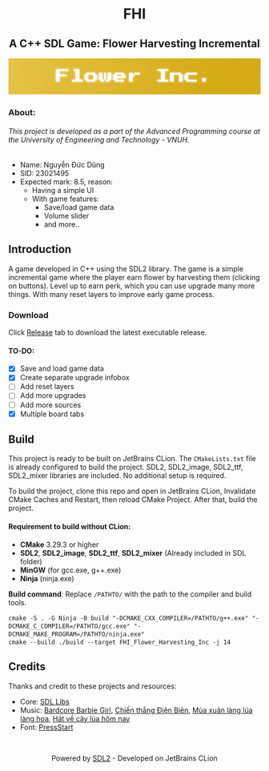 <h1 align="center" style="font-weight:bold;">FHI
</h1>
<h2 align="center" style="font-weight:bold">
A C++ SDL Game: Flower Harvesting Incremental</h2>

![banner](./banner.png)

### About:

###### This project is developed as a part of the Advanced Programming course at the University of Engineering and Technology - VNUH.

- Name: Nguyễn Đức Dũng
- SID: 23021495
- Expected mark: 8.5, reason:
  - Having a simple UI
  - With game features:
    - Save/load game data
    - Volume slider
    - and more..

## Introduction

A game developed in C++ using the SDL2 library. The game is a simple incremental game where the player
earn flower by harvesting them (clicking on buttons). Level up to earn perk, which you can use upgrade many more
things. With many reset layers to improve early game process.

### Download

Click [Release](https://github.com/DungxND/GameProj-SAI/releases) tab to download the latest executable release.

#### TO-DO:

- [x] Save and load game data
- [x] Create separate upgrade infobox
- [ ] Add reset layers
- [ ] Add more upgrades
- [ ] Add more sources
- [x] Multiple board tabs

## Build

This project is ready to be built on JetBrains CLion. The `CMakeLists.txt` file is already configured to build the
project. SDL2, SDL2_image, SDL2_ttf, SDL2_mixer libraries are included. No additional setup is required.

To build the project, clone this repo and open in JetBrains CLion, Invalidate CMake Caches and Restart, then reload
CMake Project. After that,
build the project.

#### Requirement to build without CLion:

- **CMake** 3.29.3 or higher
- **SDL2**, **SDL2_image**, **SDL2_ttf**, **SDL2_mixer** (Already included in SDL folder)
- **MinGW** (for gcc.exe, g++.exe)
- **Ninja** (ninja.exe)

**Build command**:
Replace `/PATHTO/` with the path to the compiler and build tools.

```shell
cmake -S . -G Ninja -B build "-DCMAKE_CXX_COMPILER=/PATHTO/g++.exe" "-DCMAKE_C_COMPILER=/PATHTO/gcc.exe" "-DCMAKE_MAKE_PROGRAM=/PATHTO/ninja.exe"
cmake --build ./build --target FHI_Flower_Harvesting_Inc -j 14
```

## Credits

Thanks and credit to these projects and resources:

- Core: [SDL Libs](https://github.com/libsdl-org)
- Music:
  [Bardcore Barbie Girl](https://www.youtube.com/watch?v=YNm3Ggv01Ns), [Chiến thắng Điện Biên](https://bcdcnt.net/bai-hat/chien-thang-dien-bien-62.html), [Mùa xuân làng lúa làng hoa](https://open.spotify.com/track/1RgGpUM0a96PtGT7Q2RdBo), [Hát về cây lúa hôm nay](https://open.spotify.com/track/0o1FvVBLsZB6iJ3DNSxWYm?si=acdff0ebfec543ce)
- Font: [PressStart](https://fonts.google.com/specimen/Press+Start+2P)

<br/>
<p align="center">
Powered by <a href="https://github.com/libsdl-org/SDL" target="_blank">SDL2</a> - Developed on JetBrains CLion</p>


